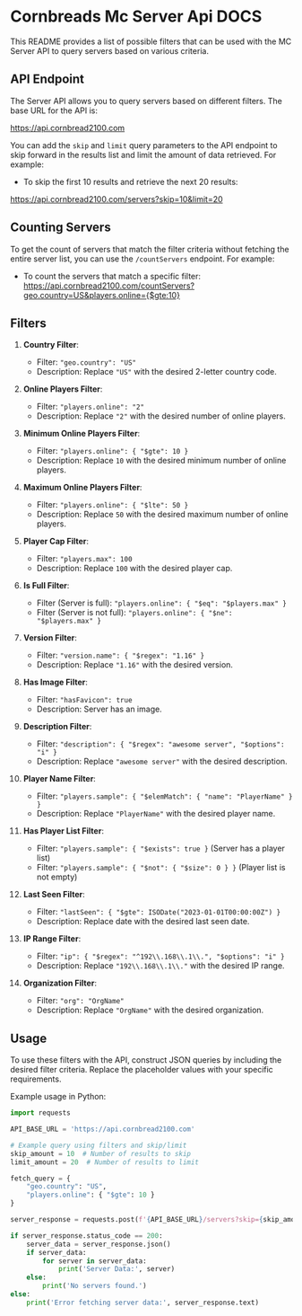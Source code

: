# Cornbreads Mc Server Api DOCS

This README provides a list of possible filters that can be used with the MC Server API to query servers based on various criteria.

## API Endpoint

The Server API allows you to query servers based on different filters. The base URL for the API is:

https://api.cornbread2100.com


You can add the `skip` and `limit` query parameters to the API endpoint to skip forward in the results list and limit the amount of data retrieved. For example:

- To skip the first 10 results and retrieve the next 20 results:

https://api.cornbread2100.com/servers?skip=10&limit=20


## Counting Servers

To get the count of servers that match the filter criteria without fetching the entire server list, you can use the `/countServers` endpoint. For example:

- To count the servers that match a specific filter:
https://api.cornbread2100.com/countServers?geo.country=US&players.online={$gte:10}

## Filters

1. **Country Filter**:
   - Filter: `"geo.country": "US"`
   - Description: Replace `"US"` with the desired 2-letter country code.

2. **Online Players Filter**:
   - Filter: `"players.online": "2"`
   - Description: Replace `"2"` with the desired number of online players.

3. **Minimum Online Players Filter**:
   - Filter: `"players.online": { "$gte": 10 }`
   - Description: Replace `10` with the desired minimum number of online players.

4. **Maximum Online Players Filter**:
   - Filter: `"players.online": { "$lte": 50 }`
   - Description: Replace `50` with the desired maximum number of online players.

5. **Player Cap Filter**:
   - Filter: `"players.max": 100`
   - Description: Replace `100` with the desired player cap.

6. **Is Full Filter**:
   - Filter (Server is full): `"players.online": { "$eq": "$players.max" }`
   - Filter (Server is not full): `"players.online": { "$ne": "$players.max" }`

7. **Version Filter**:
   - Filter: `"version.name": { "$regex": "1.16" }`
   - Description: Replace `"1.16"` with the desired version.

8. **Has Image Filter**:
   - Filter: `"hasFavicon": true`
   - Description: Server has an image.

9. **Description Filter**:
   - Filter: `"description": { "$regex": "awesome server", "$options": "i" }`
   - Description: Replace `"awesome server"` with the desired description.

10. **Player Name Filter**:
    - Filter: `"players.sample": { "$elemMatch": { "name": "PlayerName" } }`
    - Description: Replace `"PlayerName"` with the desired player name.

11. **Has Player List Filter**:
    - Filter: `"players.sample": { "$exists": true }` (Server has a player list)
    - Filter: `"players.sample": { "$not": { "$size": 0 } }` (Player list is not empty)

12. **Last Seen Filter**:
    - Filter: `"lastSeen": { "$gte": ISODate("2023-01-01T00:00:00Z") }`
    - Description: Replace date with the desired last seen date.

13. **IP Range Filter**:
    - Filter: `"ip": { "$regex": "^192\\.168\\.1\\.", "$options": "i" }`
    - Description: Replace `"192\\.168\\.1\\."` with the desired IP range.

14. **Organization Filter**:
    - Filter: `"org": "OrgName"`
    - Description: Replace `"OrgName"` with the desired organization.

## Usage

To use these filters with the API, construct JSON queries by including the desired filter criteria. Replace the placeholder values with your specific requirements.

Example usage in Python:

```python
import requests

API_BASE_URL = 'https://api.cornbread2100.com'

# Example query using filters and skip/limit
skip_amount = 10  # Number of results to skip
limit_amount = 20  # Number of results to limit

fetch_query = {
    "geo.country": "US",
    "players.online": { "$gte": 10 }
}

server_response = requests.post(f'{API_BASE_URL}/servers?skip={skip_amount}&limit={limit_amount}', json=fetch_query)

if server_response.status_code == 200:
    server_data = server_response.json()
    if server_data:
        for server in server_data:
            print('Server Data:', server)
    else:
        print('No servers found.')
else:
    print('Error fetching server data:', server_response.text)
